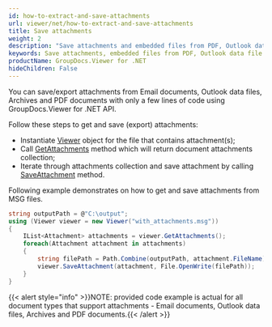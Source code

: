 ```yaml
---
id: how-to-extract-and-save-attachments
url: viewer/net/how-to-extract-and-save-attachments
title: Save attachments
weight: 2
description: "Save attachments and embedded files from PDF, Outlook data file or email"
keywords: Save attachments, embedded files from PDF, Outlook data file
productName: GroupDocs.Viewer for .NET
hideChildren: False
---
```


You can save/export attachments from Email documents, Outlook data files, Archives and PDF documents with only a few lines of code using GroupDocs.Viewer for .NET API.

Follow these steps to get and save (export) attachments:

* Instantiate [Viewer](https://reference.groupdocs.com/net/viewer/groupdocs.viewer/viewer) object  for the file that contains attachment(s);
* Call [GetAttachments](https://reference.groupdocs.com/net/viewer/groupdocs.viewer/viewer/methods/getattachments) method which will return document attachments collection;
* Iterate through attachments collection and save attachment by calling [SaveAttachment](https://reference.groupdocs.com/net/viewer/groupdocs.viewer/viewer/methods/saveattachment) method.

Following example demonstrates on how to get and save attachments from MSG files.

```csharp
string outputPath = @"C:\output";
using (Viewer viewer = new Viewer("with_attachments.msg"))
{
    IList<Attachment> attachments = viewer.GetAttachments();
    foreach(Attachment attachment in attachments)
    {
        string filePath = Path.Combine(outputPath, attachment.FileName);  
        viewer.SaveAttachment(attachment, File.OpenWrite(filePath)); 
    }
}          
```

{{< alert style="info" >}}NOTE: provided code example is actual for all document types that support attachments - Email documents, Outlook data files, Archives and PDF documents.{{< /alert >}}

